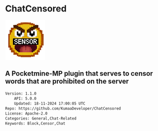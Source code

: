 # ChatCensored
<img src="https://raw.githubusercontent.com/KumaaDeveloper/ChatCensored/c07a3e34a904c98a94a57a4d72e8cae9b4a4f2c8/icon.png" width="128" height="128" />

## A Pocketmine-MP plugin that serves to censor words that are prohibited on the server
```properties
Version: 1.1.0
    API: 5.0.0
    Updated: 18-11-2024 17:00:05 UTC
Repo: https://github.com/KumaaDeveloper/ChatCensored
License: Apache-2.0
Categories: General,Chat-Related
Keywords: Block,Censor,Chat
```